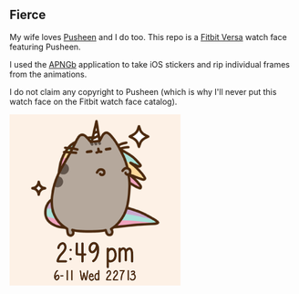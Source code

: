 ## Fierce
My wife loves [Pusheen](http://pusheen.com/) and I do too. This repo is a [Fitbit Versa](https://www.fitbit.com/shop/versa) watch face featuring Pusheen.

I used the [APNGb](https://github.com/shgodoroja/APNGb) application to take iOS stickers and rip individual frames from the animations.

I do not claim any copyright to Pusheen (which is why I'll never put this watch face on the Fitbit watch face catalog).

![Preview](dev/screenshot.png)
